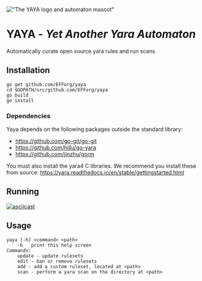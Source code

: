 !["The YAYA logo and automaton mascot"](https://www.eff.org/files/banner_library/yaya_yaya_banner.png "YAYA - Yet Another Yara Automaton")

# YAYA - *Yet Another Yara Automaton*

Automatically curate open source yara rules and run scans

## Installation
```
go get github.com/EFForg/yaya
cd $GOPATH/src/github.com/EFForg/yaya
go build 
go install 
```
### Dependencies 
Yaya depends on the following packages outside the standard library:
* https://github.com/go-git/go-git
* https://github.com/hillu/go-yara
* https://github.com/jinzhu/gorm

You must also install the yara4 C libraries. We recommend you install these from source: 
https://yara.readthedocs.io/en/stable/gettingstarted.html


## Running
[![asciicast](https://asciinema.org/a/344120.svg)](https://asciinema.org/a/344120)

## Usage
```
yaya [-h] <command> <path>
	-h	 print this help screen
Commands:
	update - update rulesets
	edit - ban or remove rulesets
	add - add a custom ruleset, located at <path>
	scan - perform a yara scan on the directory at <path>
```
